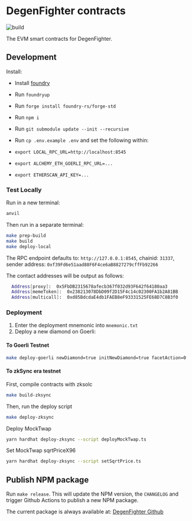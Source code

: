 # DegenFighter contracts

![build](https://github.com/DegenFighter/contracts/actions/workflows/ci.yml/badge.svg)

The EVM smart contracts for DegenFighter.

## Development

Install:

- Install [foundry](https://github.com/foundry-rs/foundry/blob/master/README.md)
- Run `foundryup`
- Run `forge install foundry-rs/forge-std`
- Run `npm i`
- Run `git submodule update --init --recursive`
- Run `cp .env.example .env` and set the following within:

- `export LOCAL_RPC_URL=http://localhost:8545`
- `export ALCHEMY_ETH_GOERLI_RPC_URL=...`
- `export ETHERSCAN_API_KEY=...`

### Test Locally

Run in a new terminal:

```zsh
anvil
```

Then run in a separate terminal:

```zsh
make prep-build
make build
make deploy-local
```

The RPC endpoint defaults to: `http://127.0.0.1:8545`, chainid: `31337`, sender address: `0xf39Fd6e51aad88F6F4ce6aB8827279cffFb92266`

The contact addresses will be output as follows:

```zsh
  Address[proxy]:  0x5FbDB2315678afecb367f032d93F642f64180aa3
  Address[memeToken]:  0x238213078DbD09f2D15F4c14c02300FA1b2A81BB
  Address[multicall]:  0xd85BdcdaE4db1FAEB8eF93331525FE68D7C8B3f0
```

### Deployment

1. Enter the deployment mnemonic into `mnemonic.txt`
1. Deploy a new diamond on Goerli:

#### To Goerli Testnet

```zsh
make deploy-goerli newDiamond=true initNewDiamond=true facetAction=0
```

#### To zkSync era testnet

First, compile contracts with zksolc

```zsh
make build-zksync
```

Then, run the deploy script

```zsh
make deploy-zksync
```

Deploy MockTwap

```zsh
yarn hardhat deploy-zksync --script deployMockTwap.ts
```

Set MockTwap sqrtPriceX96

```zsh
yarn hardhat deploy-zksync --script setSqrtPrice.ts
```

## Publish NPM package

Run `make release`. This will update the NPM version, the `CHANGELOG` and trigger Github Actions to publish a new NPM package.

The current package is always available at: [DegenFighter Github](https://github.com/DegenFighter/contracts/pkgs/npm/contracts)
